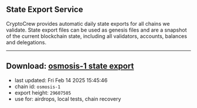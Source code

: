 ## State Export Service
CryptoCrew provides automatic daily state exports for all chains we validate. State export files can be used as genesis files and are a snapshot of the current blockchain state, including all validators, accounts, balances and delegations.

---
**Download: [osmosis-1 state export](https://dl-eu2.ccvalidators.com/SERVICE/osmosis/osmosis-1_export_29607505.json)**
---

- last updated: Fri Feb 14 2025 15:45:46
- chain id: `osmosis-1`
- export height: `29607505`
- use for: airdrops, local tests, chain recovery
